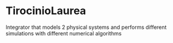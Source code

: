 # TirocinioLaurea
Integrator that models 2 physical systems and performs different simulations with different numerical algorithms
